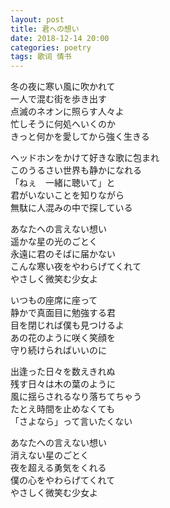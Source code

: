 ```yaml
---
layout: post
title: 君への想い
date: 2018-12-14 20:00
categories: poetry
tags: 歌词 情书
---
```


冬の夜に寒い風に吹かれて  
一人で混む街を歩き出す  
点滅のネオンに照らす人々よ  
忙しそうに何処へいくのか  
きっと何かを愛してから強く生きる  

ヘッドホンをかけて好きな歌に包まれ  
このうるさい世界も静かになれる  
「ねぇ　一緒に聴いて」と  
君がいないことを知りながら  
無駄に人混みの中で探している  

あなたへの言えない想い  
遥かな星の光のごとく  
永遠に君のそばに届かない  
こんな寒い夜をやわらげてくれて  
やさしく微笑む少女よ  

いつもの座席に座って  
静かで真面目に勉強する君  
目を閉じれば僕も見つけるよ  
あの花のように咲く笑顔を  
守り続けらればいいのに  

出逢った日々を数えきれぬ  
残す日々は木の葉のように  
風に揺らされるなり落ちてちゃう  
たとえ時間を止めなくても  
「さよなら」って言いたくない  

あなたへの言えない想い  
消えない星のごとく  
夜を超える勇気をくれる  
僕の心をやわらげてくれて  
やさしく微笑む少女よ  

